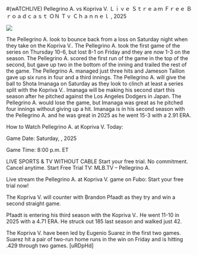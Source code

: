 #(wATCHLIVE) Pellegrino A. vs Kopriva V. Ｌｉｖｅ Ｓｔｒｅａｍ Ｆｒｅｅ Ｂｒｏａｄｃａｓｔ ＯＮ Ｔｖ Ｃｈａｎｎｅｌ , 2025  
  
  
[![](https://i.imgur.com/qSNzIqt.png)](https://movie.rssnews.media/kRseZLftC.php)  
  
The Pellegrino A. look to bounce back from a loss on Saturday night when they take on the Kopriva V.. The Pellegrino A. took the first game of the series on Thursday 10-6, but lost 8-1 on Friday and they are now 1-3 on the season. The Pellegrino A. scored the first run of the game in the top of the second, but gave up two in the bottom of the inning and trailed the rest of the game. The Pellegrino A. managed just three hits and Jameson Taillon gave up six runs in four and a third innings. The Pellegrino A. will give the ball to Shota Imanaga on Saturday as they look to clinch at least a series split with the Kopriva V.. Imanaga will be making his second start this season after he pitched against the Los Angeles Dodgers in Japan. The Pellegrino A. would lose the game, but Imanaga was great as he pitched four innings without giving up a hit. Imanaga is in his second season with the Pellegrino A. and he was great in 2025 as he went 15-3 with a 2.91 ERA.

How to Watch Pellegrino A. at Kopriva V. Today:

Game Date: Saturday, , 2025

Game Time: 8:00 p.m. ET

LIVE SPORTS & TV WITHOUT CABLE
Start your free trial. No commitment. Cancel anytime.
Start Free Trial
TV: MLB.TV – Pellegrino A.

Live stream the Pellegrino A. at Kopriva V. game on Fubo: Start your free trial now!

The Kopriva V. will counter with Brandon Pfaadt as they try and win a second straight game.

Pfaadt is entering his third season with the Kopriva V.. He went 11-10 in 2025 with a 4.71 ERA. He struck out 185 last season and walked just 42.

The Kopriva V. have been led by Eugenio Suarez in the first two games. Suarez hit a pair of two-run home runs in the win on Friday and is hitting .429 through two games. [uRDpHd]